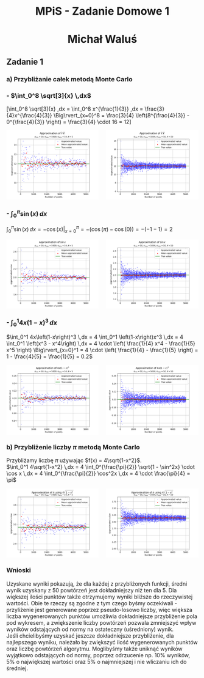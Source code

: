 <h1 style="text-align: center">MPiS - Zadanie Domowe 1</h1>
<h1 style="text-align: center">Michał Waluś</h1>

## Zadanie 1

### a) Przybliżanie całek metodą Monte Carlo

### - $\int_0^8 \sqrt[3]{x} \,dx$

\[\int_0^8 \sqrt[3]{x} \,dx = \int_0^8 x^{\frac{1}{3}} \,dx = \frac{3}{4}x^{\frac{4}{3}} \Big\rvert_{x=0}^8 = \frac{3}{4} \left(8^{\frac{4}{3}} - 0^{\frac{4}{3}} \right) = \frac{3}{4} \cdot 16 = 12\]

<div style="display: flex; justify-content: space-between;">
  <img src="./f1k1.png" alt="f1k=5" style="width: 48%;">
  <img src="./f1k2.png" alt="f1k=50" style="width: 48%;">
</div>

### - $\int_0^{\pi} \sin(x) \,dx$

$\int_0^{\pi} \sin(x) \,dx = -\cos(x) \Big\rvert_{x=0}^{\pi} = -\left( \cos(\pi) - \cos(0) \right) = - \left( -1 - 1 \right) = 2$

<div style="display: flex; justify-content: space-between;">
  <img src="./f2k1.png" alt="f2k=5" style="width: 48%;">
  <img src="./f2k2.png" alt="f2k=50" style="width: 48%;">
</div>

### - $\int_0^1 4x\left(1-x\right)^3 \,dx$

$\int_0^1 4x\left(1-x\right)^3 \,dx = 4 \int_0^1 \left(1-x\right)x^3 \,dx = 4 \int_0^1 \left(x^3 - x^4\right) \,dx = 4 \cdot \left( \frac{1}{4} x^4 - \frac{1}{5} x^5 \right) \Big\rvert_{x=0}^1 = 4 \cdot \left( \frac{1}{4} - \frac{1}{5} \right) = 1 - \frac{4}{5} = \frac{1}{5} = 0.2$

<div style="display: flex; justify-content: space-between;">
  <img src="./f3k1.png" alt="f3k=5" style="width: 48%;">
  <img src="./f3k2.png" alt="f3k=50" style="width: 48%;">
</div>

### b) Przybliżenie liczby $\pi$ metodą Monte Carlo

Przybliżamy liczbę $\pi$ używając $f(x) = 4\sqrt{1-x^2}$. <br>
$\int_0^1 4\sqrt{1-x^2} \,dx = 4 \int_0^{\frac{\pi}{2}} \sqrt{1 - \sin^2x} \cdot \cos x \,dx = 4 \int_0^{\frac{\pi}{2}} \cos^2x \,dx = 4 \cdot \frac{\pi}{4} = \pi$

<div style="display: flex; justify-content: space-between;">
  <img src="./fpik1.png" alt="fpik=5" style="width: 48%;">
  <img src="./fpik2.png" alt="fpik=50" style="width: 48%;">
</div>

### Wnioski

Uzyskane wyniki pokazują, że dla każdej z przybliżonych funkcji, średni wynik uzyskany z 50 powtórzeń jest dokładniejszy niż ten dla 5. Dla większej ilości punktów także otrzymujemy wyniki bliższe do rzeczywistej wartości. Obie te rzeczy są zgodne z tym czego byśmy oczekiwali - przyliżenie jest generowane poprzez pseudo-losowo liczby, więc większa liczba wygenerowanych punktów umożliwia dokładniejsze przybliżenie pola pod wykresem, a zwiększenie liczby powtórzeń pozwala zmniejszyć wpływ wyników odstających od normy na ostateczny (uśredniony) wynik. <br>
Jeśli chcielibyśmy uzyskać jeszcze dokładniejsze przybliżenie, dla najlepszego wyniku, należało by zwiększyć ilość wygenerowanych punktów oraz liczbę powtórzeń algorytmu. Moglibyśmy także uniknąć wyników wyjątkowo odstających od normy, poprzez odrzucenie np. 10% wyników, 5% o największej wartości oraz 5% o najmniejszej i nie wliczaniu ich do średniej.  